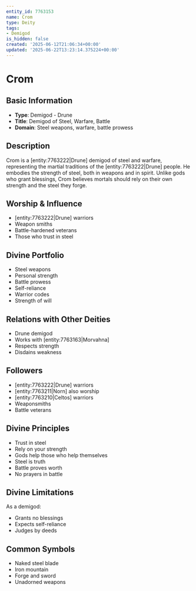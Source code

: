 ```yaml
---
entity_id: 7763153
name: Crom
type: Deity
tags:
- Demigod
is_hidden: false
created: '2025-06-12T21:06:34+00:00'
updated: '2025-06-22T13:23:14.375224+00:00'
---
```


# Crom

## Basic Information

- **Type**: Demigod - Drune
- **Title**: Demigod of Steel, Warfare, Battle
- **Domain**: Steel weapons, warfare, battle prowess

## Description

Crom is a [entity:7763222|Drune] demigod of steel and warfare, representing the martial traditions of the [entity:7763222|Drune] people. He embodies the strength of steel, both in weapons and in spirit. Unlike gods who grant blessings, Crom believes mortals should rely on their own strength and the steel they forge.

## Worship & Influence

- [entity:7763222|Drune] warriors
- Weapon smiths
- Battle-hardened veterans
- Those who trust in steel

## Divine Portfolio

- Steel weapons
- Personal strength
- Battle prowess
- Self-reliance
- Warrior codes
- Strength of will

## Relations with Other Deities

- Drune demigod
- Works with [entity:7763163|Morvahna]
- Respects strength
- Disdains weakness

## Followers

- [entity:7763222|Drune] warriors
- [entity:7763211|Norn] also worship
- [entity:7763210|Celtos] warriors
- Weaponsmiths
- Battle veterans

## Divine Principles

- Trust in steel
- Rely on your strength
- Gods help those who help themselves
- Steel is truth
- Battle proves worth
- No prayers in battle

## Divine Limitations

As a demigod:

- Grants no blessings
- Expects self-reliance
- Judges by deeds

## Common Symbols

- Naked steel blade
- Iron mountain
- Forge and sword
- Unadorned weapons